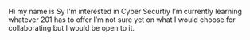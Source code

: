 Hi my name is Sy 
I’m interested in Cyber Securtiy 
I’m currently learning whatever 201 has to offer
I’m not sure yet on what I would choose for collaborating but I would be open to it. 


<!---
d3vastat/d3vastat is a ✨ special ✨ repository because its `README.md` (this file) appears on your GitHub profile.
You can click the Preview link to take a look at your changes.
--->
